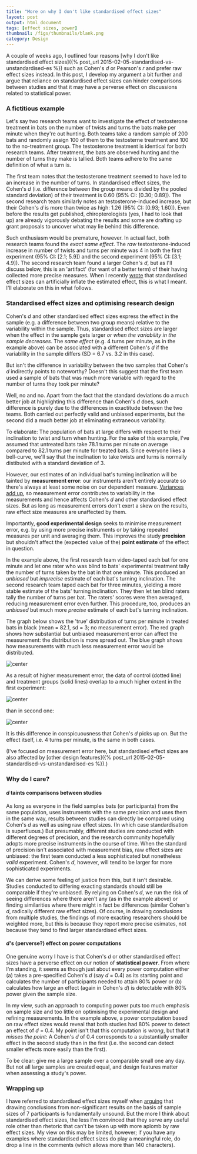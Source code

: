 ```yaml
---
title: "More on why I don't like standardised effect sizes"
layout: post
output: html_document
tags: [effect sizes, power]
thumbnail: /figs/thumbnails/blank.png
category: Design
---
```


A couple of weeks ago, I outlined four reasons [why I don't like standardised effect sizes]({% post_url 2015-02-05-standardised-vs-unstandardised-es %}) such as Cohen's _d_ or Pearson's _r_ and prefer raw effect sizes instead.
In this post, I develop my argument a bit further and argue that reliance on standardised effect sizes can hinder comparisons between studies and that it may have a perverse effect on discussions related to statistical power.

<!--more-->

### A fictitious example
Let's say two research teams want to investigate the effect of testosterone treatment in bats on the number of twists and turns the bats make per minute when they're out hunting.
Both teams take a random sample of 200 bats and randomly assign 100 of them to the testosterne treatment and 100 to the no-treatment group.
The testosterone treatment is identical for both research teams.
After treatment, the bats are observed hunting and the number of turns they make is tallied.
Both teams adhere to the same definition of what a turn is.

The first team notes that the testosterone treatment seemed to have led to an increase in the number of turns.
In standardised effect sizes, the Cohen's _d_ (i.e. difference between the group means divided by the pooled standard deviation) of their treatment is 0.60 (95% CI: [0.30; 0.89]).
The second research team similarly notes an testosterone-induced increase, but their Cohen's _d_ is more than twice as high: 1.26 (95% CI: [0.93; 1.60]).
Even before the results get published,
chiropterologists (yes, I had to look that up) 
are already vigorously debating the results
and some are drafting up grant proposals to uncover what may lie behind this difference.

Such enthusiasm would be premature, however.
In actual fact, both research teams found the _exact same effect_.
The _raw_ testosterone-induced increase in number of twists and turns per minute was 4 in both the first experiment (95% CI: [2.1; 5.9]) and the second experiment (95% CI: [3.1; 4.9]).
The second research team found a larger Cohen's _d_,
but as I'll discuss below, this is an 'artifact' (for want of a better term) of their having collected more precise measures.
When I recently [wrote](https://twitter.com/janhove/status/576756147283234816) that standardised effect sizes can artificially inflate the estimated effect, this is what I meant.
I'll elaborate on this in what follows.

### Standardised effect sizes and optimising research design
Cohen's _d_ and other standardised effect sizes express the effect in the sample (e.g. a difference between two group means) relative to the variability within the sample.
Thus, standardised effect sizes are larger when the effect in the sample gets larger _or when the variability in the sample decreases_.
The _same effect_ (e.g. 4 turns per minute, as in the example above) can be associated with a different Cohen's _d_ if the variability in the sample differs (SD = 6.7 vs. 3.2 in this case).

But isn't the difference in variability between the two samples that Cohen's _d_ indirectly points to noteworthy?
Doesn't this suggest that the first team used a sample of bats that was much more variable with regard to the number of turns they took per minute?

Well, no and no.
Apart from the fact that the standard deviations do a much better job at highlighting this difference than Cohen's _d_ does,
such difference is purely due to the differences in exactitude between the two teams.
Both carried out perfectly valid and unbiased experiments, but the second did a much better job at eliminating extraneous variability.

To elaborate: The population of bats at large differs with respect to their inclination to twist and turn when hunting.
For the sake of this example, I've assumed that untreated bats take 78.1 turns per minute on average compared to 82.1 turns per minute for treated bats.
Since everyone likes a bell-curve, we'll say that the inclination to take twists and turns is normally distibuted with a standard deviation of 3.

However, our estimates of an individual bat's turning inclination will be tainted by **measurement error**: our instruments aren't entirely accurate so there's always at least some noise on our dependent measure.
[Variances add up](http://onlinestatbook.com/2/summarizing_distributions/variance_sum_law.html),
so measurement error contributes to variability in the measurements and hence affects Cohen's _d_ and other standardised effect sizes.
But as long as measurement errors don't exert a skew on the results, raw effect size measures are unaffected by them.

Importantly, **good experimental design** seeks to minimise measurement error, e.g. by using more precise instruments or by taking repeated measures per unit and averaging them.
This improves the study **precision** but shouldn't affect the (expected value of the) **point estimate** of the effect in question.

In the example above, the first research team video-taped each bat for one minute 
and let one rater who was blind to bats' experimental treatment tally the number of turns taken by the bat in that one minute. This produced an _unbiased_ but _imprecise_ estimate of each bat's turning inclination.
The second research team taped each bat for three minutes, yielding a more stable estimate of the bats' turning inclination. They then let ten blind raters tally the number of turns per bat. The raters' scores were then averaged, reducing measurement error even further. This procedure, too, produces an _unbiased_ but much more _precise_ estimate of each bat's turning inclination.

The graph below shows the 'true' distribution of turns per minute in treated bats in black (mean = 82.1, sd = 3; no measurement error). 
The red graph shows how substantial but unbiased measurement error can affect the measurement: the distribution is more spread out.
The blue graph shows how measurements with much less measurement error would be distributed.

![center](/figs/2015-03-16-standardised-es-revisited/unnamed-chunk-1-1.png) 

As a result of higher measurement error, 
the data of control (dotted line) and treatment groups (solid lines) overlap to a much higher extent in the first experiment:

![center](/figs/2015-03-16-standardised-es-revisited/unnamed-chunk-2-1.png) 

than in second one:

![center](/figs/2015-03-16-standardised-es-revisited/unnamed-chunk-3-1.png) 

It is this difference in conspicuousness that Cohen's _d_ picks up on. But the effect itself, i.e. 4 turns per minute, is the same in both cases.

(I've focused on measurement error here, but standardised effect sizes are also affected by [other design features]({% post_url 2015-02-05-standardised-vs-unstandardised-es %}).)

### Why do I care?

#### _d_ taints comparisons between studies
As long as everyone in the field samples bats (or participants) from the same population, uses instruments with the same precision and uses them in the same way, results between studies can directly be compared using Cohen's _d_ as well as using raw effect sizes.
(In which case standardisation is superfluous.)
But presumably, different studies are conducted with different degrees of precision, and the research community hopefully adopts more precise instruments in the course of time.
When the standard of precision isn't associated with measurement bias, raw effect sizes are unbiased: 
the first team conducted a less sophisticated but nonetheless _valid_ experiment.
Cohen's _d_, however, will tend to be larger for more sophisticated experiments.

We can derive some feeling of justice from this, but it isn't desirable.
Studies conducted to differing exacting standards should still be comparable if they're unbiased.
By relying on Cohen's _d_, we run the risk of seeing differences where there aren't any (as in the example above) or finding similarities where there might in fact be differences (similar Cohen's _d_, radically different raw effect sizes).
Of course, in drawing conclusions from multiple studies, the findings of more exacting researchers should be weighted more,
but this is because they report more precise esimates, not because they tend to find larger standardised effect sizes.

#### _d_'s (perverse?) effect on power computations
One genuine worry I have is that Cohen's _d_ or other standardised effect sizes 
have a perverse effect on our notion of **statistical power**.
From where I'm standing, it seems as though just about every power computation either (a) takes a pre-specified Cohen's _d_ (say _d_ = 0.4) as its starting point and calculates the number of participants needed to attain 80% power or (b) calculates how large an effect (again in Cohen's _d_) is detectable with 80% power given the sample size.

In my view, such an approach to computing power puts too much emphasis on sample size and too little on optimising the experimental design and refining measurements.
In the example above, a power computation based on raw effect sizes would reveal that both studies had 80% power to detect an effect of _d_ = 0.4.
My point isn't that this computation is _wrong_, but that it _misses the point_: 
A Cohen's _d_ of 0.4 corresponds to a substantially smaller effect in the second study than in the first (i.e. the second can detect smaller effects more easily than the first).

To be clear: give me a large sample over a comparable small one any day.
But not all large samples are created equal,
and design features matter when assessing a study's power.

### Wrapping up
I have referred to standardised effect sizes myself when [arguing](http://dx.doi.org/10.1371/journal.pone.0069172
) that drawing conclusions from non-significant results on the basis of sample sizes of 7 participants is fundamentally unsound.
But the more I think about standardised effect sizes, 
the less I'm convinced that they serve any useful role other than rhetoric that can't be taken up with more aplomb by raw effect sizes.
My view on this may be limited, however; if you have any examples where standardised effect sizes do play a meaningful role, do drop a line in the comments (which allows more than 140 characters).
